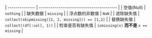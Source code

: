 
| -------------- | ---------------------------------------- |
| 空值(Null)     | `nothing`                                |
| 缺失数据        | `missing`                                |
| 浮点数的非数值  | `NaN`                                    |
| 滤除缺失值      | `collect(skipmissing([1, 2, missing])) == [1,2]` |
| 替换缺失值      | `collect((df[:col], 1))`                 |
| 检查是否有缺失值 | `ismissing(x)` **而不是** `x == missing` |
